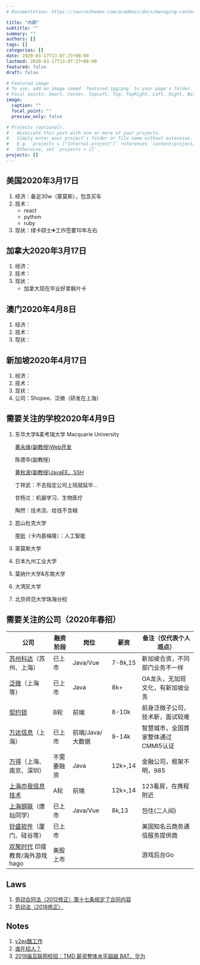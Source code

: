 ```yaml
---
# Documentation: https://sourcethemes.com/academic/docs/managing-content/

title: "肉翻"
subtitle: ""
summary: ""
authors: []
tags: []
categories: []
date: 2020-03-17T13:07:27+08:00
lastmod: 2020-03-17T13:07:27+08:00
featured: false
draft: false

# Featured image
# To use, add an image named `featured.jpg/png` to your page's folder.
# Focal points: Smart, Center, TopLeft, Top, TopRight, Left, Right, BottomLeft, Bottom, BottomRight.
image:
  caption: ""
  focal_point: ""
  preview_only: false

# Projects (optional).
#   Associate this post with one or more of your projects.
#   Simply enter your project's folder or file name without extension.
#   E.g. `projects = ["internal-project"]` references `content/project/deep-learning/index.md`.
#   Otherwise, set `projects = []`.
projects: []
---
```


## 美国2020年3月17日

1. 经济：备足30w（蒙莫斯），包含买车
2. 技术：
   - react
   - python
   - ruby
3. 现状：绿卡硕士➕工作签要10年左右

## 加拿大2020年3月17日

1. 经济：
2. 技术：
3. 现状：
   - 加拿大现在毕业好拿枫叶卡

## 澳门2020年4月8日

1. 经济：
2. 技术：
3. 现状：

## 新加坡2020年4月17日

1. 经济：
2. 技术：
3. 现状：
4. 公司：Shopee、泛微（研发在上海）

## 需要关注的学校2020年4月9日

1. 东华大学&麦考瑞大学 Macquarie University

   [黄永锋(副教授)Web开发](http://cst.dhu.edu.cn/62/85/c3131a25221/page.htm)

   陈德华(副教授)

   [黄秋波(副教授)JavaEE、SSH](http://cst.dhu.edu.cn/62/37/c3132a25143/page.htm)

   丁祥武：不去指定公司上班就延毕...

   甘杨兰：机器学习、生物医疗

   陶然：技术流、给钱不含糊

2. 昆山杜克大学

   [李昕](https://dukekunshan.edu.cn/zh/professor-xin-li-appointed-director-iAPSE)（卡内基梅隆）：人工智能

3. 蒙莫斯大学

4. 日本九州工业大学

5. 莫纳什大学&东南大学

6. 大湾区大学

7. 北京师范大学珠海分校

## 需要关注的公司（2020年春招）

| 公司                                                         | 融资阶段   | 岗位             | 薪资    | 备注（仅代表个人观点）              |
| ------------------------------------------------------------ | ---------- | ---------------- | ------- | ----------------------------------- |
| [苏州科达](https://www.zhipin.com/gongsi/a4b048155f44150d1HFy09S-.html?ka=search_rcmd_company_name_a4b048155f44150d1HFy09S-_custompage)（苏州、上海） | 已上市     | Java/Vue         | 7-8k,15 | 新加坡合资，不同部门业务不一样      |
| [泛微](https://www.zhipin.com/gongsi/8d038826246b5fb31nV83d4~.html)（上海等） | 已上市     | Java             | 8k+     | OA龙头，无加班文化，有新加坡业务    |
| [契约锁](https://www.zhipin.com/gongsi/13ecf70cfa01a1481XZ809y4.html?ka=job-detail-company-logo_custompage) | B轮        | 前端             | 8-10k   | 前身泛微子公司，技术新，面试较难    |
| [万达信息](https://www.zhipin.com/gongsir/091129815dc444bc1nR429u-_100000.html)（上海） | 已上市     | 前端/Java/大数据 | 9-14k   | 智慧城市，全国首家整体通过CMMI5认证 |
| [万得](https://www.zhipin.com/gongsi/3be219eff47214b91nB42N26EQ~~.html?ka=search_rcmd_company_name_3be219eff47214b91nB42N26EQ~~_custompage)（上海、南京、深圳） | 不需要融资 | Java             | 12k+,14 | 金融公司，框架不明，985             |
| [上海亦我信息技术](https://www.zhipin.com/gongsi/88312881323f34731HR-2dm8EA~~.html?ka=company-intro) | A轮        | 前端             | 12k+,14 | 123看房，在携程附近                 |
| [上海钢联](https://www.zhipin.com/gongsi/ebb03753411191481XRz3ti-.html?ka=company-intro)（唐灿同学） | 已上市     | Java/Vue         | 8k,13   | 包住(二人间)                        |
| [铃盛软件](https://www.zhipin.com/gongsir/80c13ab8defea0fc0XR83tW0_100000.html)（厦门、硅谷等） | 已上市     |                  |         | 美国知名云商务通信服务提供商        |
| [欢聚时代](https://app.mokahr.com/apply/hjsd/48#/jobs?_k=i3ov2o) 印度教育/海外游戏hago | 美股上市   |                  |         | 游戏后台Go                          |

## Laws

1. [劳动合同法（2012修正）第十七条规定了合同内容](https://duxiaofa.baidu.com/detail?searchType=statute&from=aladdin_28231&originquery=%E5%8A%B3%E5%8A%A8%E5%90%88%E5%90%8C%E6%B3%95&count=98&cid=d5fff5d3dfa03ad24257a9fb02e77b80_law#chapter_2)
2. [劳动法（2018修正）](https://duxiaofa.baidu.com/detail?searchType=statute&from=aladdin_28231&originquery=%E5%8A%B3%E5%8A%A8%E6%B3%95&count=100&cid=f973eed12c40996496eca258acb0a140_law)

## Notes

1. [v2ex酷工作](https://www.v2ex.com/go/jobs)
2. [谁在招人？](https://github.com/ruanyf/weekly/issues)
3. [2019届互联网校招：TMD 薪资整体水平超越 BAT、华为](https://36kr.com/p/5156423)

